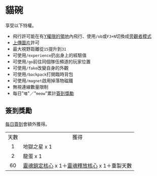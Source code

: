 # 貓碗
享受以下特權。

- 飛行許可能在有[Y權限的領地](../item/land_book.md#y-飛行)內飛行、使用`/ob`或`F3+N`切換成[旁觀者模式](https://minecraft.fandom.com/zh/wiki/旁觀者模式)
- [上傳圖片](https://discord.com/channels/799977829805981716/837221297586438156)許可
- 最大視野距離從`15`提升到`31`
- 可使用`/experience`扔出身上的經驗值
- 可使用`/go`前往同個隊伍頻道的玩家位置
- 可使用`/fake`改變自身的外觀
- 可使用`/backpack`打開臨時背包
- 可使用`/magnet`啟用掉落物磁鐵
- 無視連線數量限制
- 每日"`喵`"／"`meow`"累計[簽到獎勵](#簽到獎勵)

## 簽到獎勵
[每日簽到](daily_signin.md)會額外獲得。
<table>
    <tr><td align="center">天數</td><td align="center">獲得</td></tr>
    <tr><td align="center">1</td><td>地獄之星 x 1</td></tr>
    <tr><td align="center">2</td><td>龍蛋 x 1</td></tr>
    <tr><td align="center">60</td><td><a href="../item/soul_core.md">靈魂鎖定核心</a> x 1＋<a href="../item/soul_core.md">靈魂釋放核心</a> x 1＋重製天數</td></tr>
</table>